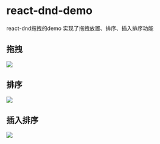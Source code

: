 # react-dnd-demo
react-dnd拖拽的demo 实现了拖拽放置、排序、插入排序功能

## 拖拽

![](https://tva1.sinaimg.cn/large/008i3skNly1guil5yyl0pg60hs0b4drb02.gif)

## 排序

![](https://tva1.sinaimg.cn/large/008i3skNly1guil6r5rncg60hs0b44qp02.gif)

## 插入排序

![](https://tva1.sinaimg.cn/large/008i3skNly1guil76xpc1g60hs0b412302.gif)